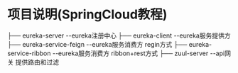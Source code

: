 项目说明(SpringCloud教程)
===

├── eureka-server               --eureka注册中心
├── eureka-client               --eureka服务提供方
├── eureka-service-feign        --eureka服务消费方 regin方式
├── eureka-service-ribbon       --eureka服务消费方 ribbon+rest方式
├── zuul-server                 --api网关 提供路由和过滤

